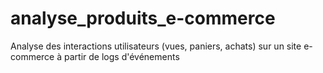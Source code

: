 # analyse_produits_e-commerce
Analyse des interactions utilisateurs (vues, paniers, achats) sur un site e-commerce à partir de logs d'événements
